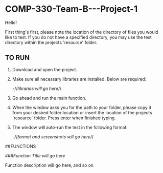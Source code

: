# COMP-330-Team-B---Project-1

Hello!

First thing's first, please note the location of the directory of files you would like
to test. If you do not have a specified directory, you may use the test directory within
the projects 'resource' folder.

## TO RUN

1) Download and open the project.

2) Make sure all necessary libraries are installed. Below are required:

    -//*libraries will go here*//

3) Go ahead and run the main function.

4) When the window asks you for the path to your folder, please copy it from your desired folder
location or insert the location of the projects 'resource' folder. Press enter when finished typing.

5) The window will auto-run the test in the following format:

   -//*format and screenshots will go here*//


##FUNCTIONS

###*Function Title will go here*

Function description will go here, and so on.


